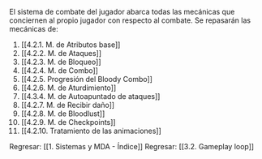 
El sistema de combate del jugador abarca todas las mecánicas que conciernen al propio jugador con respecto al combate. Se repasarán las mecánicas de:

1. [[4.2.1. M. de Atributos base]]
2. [[4.2.2. M. de Ataques]]
3. [[4.2.3. M. de Bloqueo]]
4. [[4.2.4. M. de Combo]]
5. [[4.2.5. Progresión del Bloody Combo]]
6. [[4.2.6. M. de Aturdimiento]]
7. [[4.3.4. M. de Autoapuntado de ataques]]
8. [[4.2.7. M. de Recibir daño]]
9. [[4.2.8. M. de Bloodlust]]
10. [[4.2.9. M. de Checkpoints]]
11. [[4.2.10. Tratamiento de las animaciones]]


Regresar: [[1. Sistemas y MDA - Índice]]
Regresar: [[3.2. Gameplay loop]]